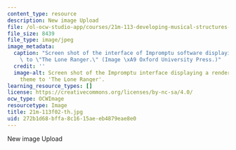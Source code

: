 ```yaml
---
content_type: resource
description: New image Upload
file: /ol-ocw-studio-app/courses/21m-113-developing-musical-structures-fall-2002/272b1d68bffa8c1615aeeb4879eae8e0_21m-113f02-th.jpg
file_size: 8439
file_type: image/jpeg
image_metadata:
  caption: "Screen shot of the interface of Impromptu software displaying the theme\
    \ to \"The Lone Ranger.\" (Image \xA9 Oxford University Press.)"
  credit: ''
  image-alt: Screen shot of the Impromptu interface displaying a rendering of the
    theme to 'The Lone Ranger'.
learning_resource_types: []
license: https://creativecommons.org/licenses/by-nc-sa/4.0/
ocw_type: OCWImage
resourcetype: Image
title: 21m-113f02-th.jpg
uid: 272b1d68-bffa-8c16-15ae-eb4879eae8e0
---
```

New image Upload
